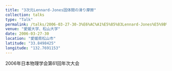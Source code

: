 ```yaml
---
title: "3次元Lennard-Jones固体間の滑り摩擦"
collection: talks
type: "Talk"
permalink: /talks/2006-03-27-30-3%E6%AC%A1%E5%85%83Lennard-Jones%E5%9B%BA%E4%BD%93%E9%96%93%E3%81%AE
venue: "愛媛大学、松山大学"
date: 2006-03-27-30
location: "愛媛県松山市"
latitude: "33.8498425"
longitude: "132.7691153"
---
```


2006年日本物理学会第61回年次大会
